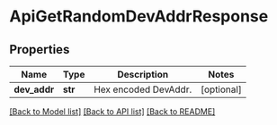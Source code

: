 # ApiGetRandomDevAddrResponse

## Properties
Name | Type | Description | Notes
------------ | ------------- | ------------- | -------------
**dev_addr** | **str** | Hex encoded DevAddr. | [optional] 

[[Back to Model list]](../README.md#documentation-for-models) [[Back to API list]](../README.md#documentation-for-api-endpoints) [[Back to README]](../README.md)


